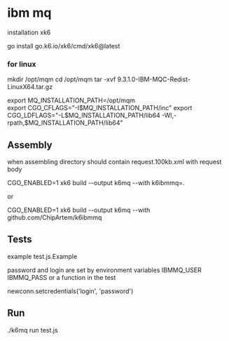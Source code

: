 # ibm mq
installation xk6

go install go.k6.io/xk6/cmd/xk6@latest
### for linux 
mkdir /opt/mqm
cd /opt/mqm
tar -xvf 9.3.1.0-IBM-MQC-Redist-LinuxX64.tar.gz

export MQ_INSTALLATION_PATH=/opt/mqm  
export CGO_CFLAGS="-I$MQ_INSTALLATION_PATH/inc"
export CGO_LDFLAGS="-L$MQ_INSTALLATION_PATH/lib64 -Wl,-rpath,$MQ_INSTALLATION_PATH/lib64"

## Assembly
when assembling directory should contain request.100kb.xml with request body

CGO_ENABLED=1 xk6 build --output k6mq --with k6ibmmq=.

or

CGO_ENABLED=1 xk6 build --output k6mq --with github.com/ChipArtem/k6ibmmq
## Tests

example test.js.Example

password and login are set by environment variables IBMMQ_USER IBMMQ_PASS or a function in the test

newconn.setcredentials('login', 'password')
## Run

./k6mq run test.js